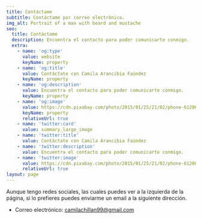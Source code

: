 ```yaml
---
title: Contáctame
subtitle: Contáctame por correo electrónico.
img_alt: Portrait of a man with beard and mustache
seo:
  title: Contáctame
  description: Encuentra el contacto para poder comunicarte conmigo.
  extra:
    - name: 'og:type'
      value: website
      keyName: property
    - name: 'og:title'
      value: Contáctate con Camila Arancibia Faúndez
      keyName: property
    - name: 'og:description'
      value: Encuentra el contacto para poder comunicarte conmigo.
      keyName: property
    - name: 'og:image'
      value: https://cdn.pixabay.com/photo/2015/01/25/21/02/phone-612061_960_720.jpg
      keyName: property
      relativeUrl: true
    - name: 'twitter:card'
      value: summary_large_image
    - name: 'twitter:title'
      value: Contáctate con Camila Arancibia Faúndez
    - name: 'twitter:description'
      value: Encuentra el contacto para poder comunicarte conmigo.
    - name: 'twitter:image'
      value: https://cdn.pixabay.com/photo/2015/01/25/21/02/phone-612061_960_720.jpg
      relativeUrl: true
layout: page
---
```


Aunque tengo redes sociales, las cuales puedes ver a la izquierda de la página, si lo prefieres puedes enviarme un email a la siguiente dirección.

* Correo electrónico: camilachillan99@gmail.com